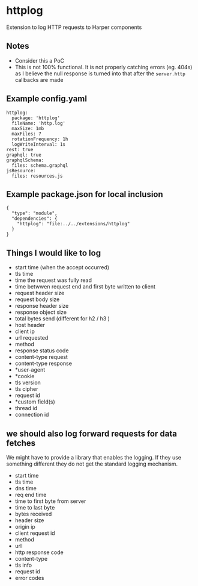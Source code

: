 # httplog

Extension to log HTTP requests to Harper components

## Notes

- Consider this a PoC
- This is not 100% functional.  It is not properly catching errors (eg. 404s) as I believe the null response is turned into that after the `server.http` callbacks are made


## Example config.yaml

```
httplog:
  package: 'httplog'
  fileName: 'http.log'
  maxSize: 1mb
  maxFiles: 7
  rotationFrequency: 1h
  logWriteInterval: 1s
rest: true
graphql: true
graphqlSchema:
  files: schema.graphql
jsResource:
  files: resources.js
```

## Example package.json for local inclusion

```
{
  "type": "module",
  "dependencies": {
    "httplog": "file:../../extensions/httplog"
  }
}
```

## Things I would like to log
- start time (when the accept occurred)
- tls time
- time the request was fully read
- time betwwen request end and first byte written to client
- request header size
- request body size 
- response header size
- response object size
- total bytes send (different for h2 / h3 )
- host header
- client ip
- url requested
- method
- response status code
- content-type request
- content-type response
- *user-agent
- *cookie
- tls version
- tls cipher
- request id
- *custom field(s)
- thread id
- connection id


## we should also log forward requests for data fetches 

We might have to provide a library that enables the logging.  If they use something different they do not get the standard logging mechanism.

- start time
- tls time
- dns time
- req end time
- time to first byte from server
- time to last byte
- bytes  received
- header size
- origin ip
- client request id
- method
- url
- http response code
- content-type
- tls info
- request id
- error codes
  
